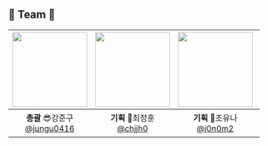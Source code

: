 ## 👋 Team 👋
|[<img src="https://avatars.githubusercontent.com/u/93127663?v=4" width="150" height="150"/>](https://github.com/red-dev-Mark)|[<img src="https://avatars.githubusercontent.com/u/27764950?v=4" width="150" height="150"/>](https://github.com/clara-shin)|[<img src="https://avatars.githubusercontent.com/u/170402797?v=4" width="150" height="150"/>](https://github.com/dyeongg)|[<img src="https://avatars.githubusercontent.com/u/170427166?v=4" width="150" height="150"/>](https://github.com/nanafromjeju)|[<img src="https://avatars.githubusercontent.com/u/70564622?v=4" width="150" height="150"/>](https://github.com/sbs1253)|
|:-:|:-:|:-:|:-:|:-:|
|**총괄** 😎강준구<br/>[@jungu0416](https://github.com/jungu0416)|**기획** 🐲최정훈<br/>[@chjjh0](https://github.com/chjjh0)|**기획** 🐬조유나 <br/>[@j0n0m2](https://github.com/j0n0m2)|**디자인** 🐈‍⬛이지원<br/>[@jiwonnayoung](https://github.com/jiwonnayoung)|**디자인** 🦥이혜림<br/>[@qzeeee1](https://github.com/qzeeee1)|
<br/>
</div>
